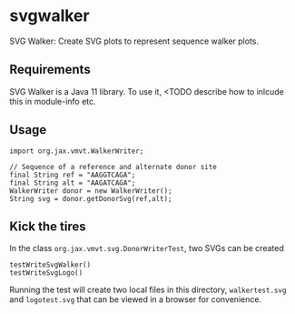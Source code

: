 # svgwalker
SVG Walker: Create SVG plots to represent sequence walker plots.


## Requirements
SVG Walker is a Java 11 library. To use it, <TODO describe how to inlcude this in module-info etc.


## Usage

```$xslt
import org.jax.vmvt.WalkerWriter;

// Sequence of a reference and alternate donor site
final String ref = "AAGGTCAGA";
final String alt = "AAGATCAGA";
WalkerWriter donor = new WalkerWriter();
String svg = donor.getDonorSvg(ref,alt);
```

## Kick the tires

In the class ``org.jax.vmvt.svg.DonorWriterTest``, two SVGs can be created
```
testWriteSvgWalker() 
testWriteSvgLogo() 
```
Running the test will create two local files in this directory, ``walkertest.svg`` and ``logotest.svg``
that can be viewed in a browser for convenience.